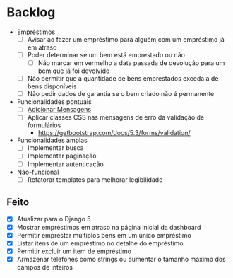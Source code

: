 # Backlog

- Empréstimos
  - [ ] Avisar ao fazer um empréstimo para alguém com um empréstimo já em atraso
  - [ ] Poder determinar se um bem está emprestado ou não
      - [ ] Não marcar em vermelho a data passada de devolução para um bem que já foi devolvido
  - [ ] Não permitir que a quantidade de bens emprestados exceda a de bens disponíveis
  - [ ] Não pedir dados de garantia se o bem criado não é permanente

- Funcionalidades pontuais
  - [ ] [Adicionar Mensagens](https://docs.djangoproject.com/en/4.2/ref/contrib/messages)
  - [ ] Aplicar classes CSS nas mensagens de erro da validação de formulários
      - <https://getbootstrap.com/docs/5.3/forms/validation/>

- Funcionalidades amplas
  - [ ] Implementar busca
  - [ ] Implementar paginação
  - [ ] Implementar autenticação

- Não-funcional
  - [ ] Refatorar templates para melhorar legibilidade

## Feito
- [x] Atualizar para o Django 5
- [x] Mostrar empréstimos em atraso na página inicial da dashboard
- [x] Permitir emprestar múltiplos bens em um único empréstimo
- [x] Listar itens de um empréstimo no detalhe do empréstimo
- [x] Permitir excluir um item de empréstimo
- [x] Armazenar telefones como strings ou aumentar o tamanho máximo dos campos de inteiros
